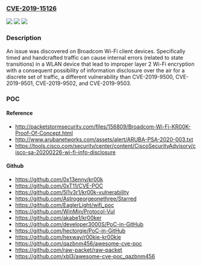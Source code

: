 ### [CVE-2019-15126](https://cve.mitre.org/cgi-bin/cvename.cgi?name=CVE-2019-15126)
![](https://img.shields.io/static/v1?label=Product&message=n%2Fa&color=blue)
![](https://img.shields.io/static/v1?label=Version&message=n%2Fa&color=blue)
![](https://img.shields.io/static/v1?label=Vulnerability&message=n%2Fa&color=brighgreen)

### Description

An issue was discovered on Broadcom Wi-Fi client devices. Specifically timed and handcrafted traffic can cause internal errors (related to state transitions) in a WLAN device that lead to improper layer 2 Wi-Fi encryption with a consequent possibility of information disclosure over the air for a discrete set of traffic, a different vulnerability than CVE-2019-9500, CVE-2019-9501, CVE-2019-9502, and CVE-2019-9503.

### POC

#### Reference
- http://packetstormsecurity.com/files/156809/Broadcom-Wi-Fi-KR00K-Proof-Of-Concept.html
- http://www.arubanetworks.com/assets/alert/ARUBA-PSA-2020-003.txt
- https://tools.cisco.com/security/center/content/CiscoSecurityAdvisory/cisco-sa-20200226-wi-fi-info-disclosure

#### Github
- https://github.com/0x13enny/kr00k
- https://github.com/0xT11/CVE-POC
- https://github.com/5l1v3r1/kr00k-vulnerability
- https://github.com/Astrogeorgeonethree/Starred
- https://github.com/EaglerLight/wifi_poc
- https://github.com/WinMin/Protocol-Vul
- https://github.com/akabe1/kr00ker
- https://github.com/developer3000S/PoC-in-GitHub
- https://github.com/hectorgie/PoC-in-GitHub
- https://github.com/hexway/r00kie-kr00kie
- https://github.com/qazbnm456/awesome-cve-poc
- https://github.com/raw-packet/raw-packet
- https://github.com/xbl3/awesome-cve-poc_qazbnm456

